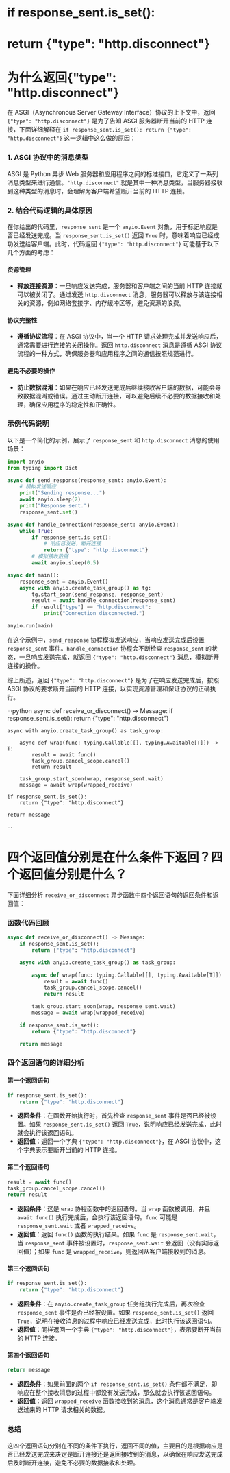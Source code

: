 # if response_sent.is_set():
#                    return {"type": "http.disconnect"}
# 为什么返回{"type": "http.disconnect"}
在 ASGI（Asynchronous Server Gateway Interface）协议的上下文中，返回 `{"type": "http.disconnect"}` 是为了告知 ASGI 服务器断开当前的 HTTP 连接，下面详细解释在 `if response_sent.is_set(): return {"type": "http.disconnect"}` 这一逻辑中这么做的原因：

### 1. ASGI 协议中的消息类型
ASGI 是 Python 异步 Web 服务器和应用程序之间的标准接口，它定义了一系列消息类型来进行通信。`"http.disconnect"` 就是其中一种消息类型，当服务器接收到这种类型的消息时，会理解为客户端希望断开当前的 HTTP 连接。

### 2. 结合代码逻辑的具体原因
在你给出的代码里，`response_sent` 是一个 `anyio.Event` 对象，用于标记响应是否已经发送完成。当 `response_sent.is_set()` 返回 `True` 时，意味着响应已经成功发送给客户端。此时，代码返回 `{"type": "http.disconnect"}` 可能基于以下几个方面的考虑：

#### 资源管理
- **释放连接资源**：一旦响应发送完成，服务器和客户端之间的当前 HTTP 连接就可以被关闭了。通过发送 `http.disconnect` 消息，服务器可以释放与该连接相关的资源，例如网络套接字、内存缓冲区等，避免资源的浪费。

#### 协议完整性
- **遵循协议流程**：在 ASGI 协议中，当一个 HTTP 请求处理完成并发送响应后，通常需要进行连接的关闭操作。返回 `http.disconnect` 消息是遵循 ASGI 协议流程的一种方式，确保服务器和应用程序之间的通信按照规范进行。

#### 避免不必要的操作
- **防止数据混淆**：如果在响应已经发送完成后继续接收客户端的数据，可能会导致数据混淆或错误。通过主动断开连接，可以避免后续不必要的数据接收和处理，确保应用程序的稳定性和正确性。

### 示例代码说明
以下是一个简化的示例，展示了 `response_sent` 和 `http.disconnect` 消息的使用场景：
```python
import anyio
from typing import Dict

async def send_response(response_sent: anyio.Event):
    # 模拟发送响应
    print("Sending response...")
    await anyio.sleep(2)
    print("Response sent.")
    response_sent.set()

async def handle_connection(response_sent: anyio.Event):
    while True:
        if response_sent.is_set():
            # 响应已发送，断开连接
            return {"type": "http.disconnect"}
        # 模拟接收数据
        await anyio.sleep(0.5)

async def main():
    response_sent = anyio.Event()
    async with anyio.create_task_group() as tg:
        tg.start_soon(send_response, response_sent)
        result = await handle_connection(response_sent)
        if result["type"] == "http.disconnect":
            print("Connection disconnected.")

anyio.run(main)

```
在这个示例中，`send_response` 协程模拟发送响应，当响应发送完成后设置 `response_sent` 事件。`handle_connection` 协程会不断检查 `response_sent` 的状态，一旦响应发送完成，就返回 `{"type": "http.disconnect"}` 消息，模拟断开连接的操作。

综上所述，返回 `{"type": "http.disconnect"}` 是为了在响应发送完成后，按照 ASGI 协议的要求断开当前的 HTTP 连接，以实现资源管理和保证协议的正确执行。 

···python
async def receive_or_disconnect() -> Message:
    if response_sent.is_set():
        return {"type": "http.disconnect"}

    async with anyio.create_task_group() as task_group:

        async def wrap(func: typing.Callable[[], typing.Awaitable[T]]) -> T:
            result = await func()
            task_group.cancel_scope.cancel()
            return result

        task_group.start_soon(wrap, response_sent.wait)
        message = await wrap(wrapped_receive)

    if response_sent.is_set():
        return {"type": "http.disconnect"}

    return message
···
# 四个返回值分别是在什么条件下返回？四个返回值分别是什么？
下面详细分析 `receive_or_disconnect` 异步函数中四个返回语句的返回条件和返回值：

### 函数代码回顾
```python
async def receive_or_disconnect() -> Message:
    if response_sent.is_set():
        return {"type": "http.disconnect"}

    async with anyio.create_task_group() as task_group:

        async def wrap(func: typing.Callable[[], typing.Awaitable[T]]) -> T:
            result = await func()
            task_group.cancel_scope.cancel()
            return result

        task_group.start_soon(wrap, response_sent.wait)
        message = await wrap(wrapped_receive)

    if response_sent.is_set():
        return {"type": "http.disconnect"}

    return message
```

### 四个返回语句的详细分析

#### 第一个返回语句
```python
if response_sent.is_set():
    return {"type": "http.disconnect"}
```
- **返回条件**：在函数开始执行时，首先检查 `response_sent` 事件是否已经被设置。如果 `response_sent.is_set()` 返回 `True`，说明响应已经发送完成，此时就会执行该返回语句。
- **返回值**：返回一个字典 `{"type": "http.disconnect"}`，在 ASGI 协议中，这个字典表示要断开当前的 HTTP 连接。

#### 第二个返回语句
```python
result = await func()
task_group.cancel_scope.cancel()
return result
```
- **返回条件**：这是 `wrap` 协程函数中的返回语句。当 `wrap` 函数被调用，并且 `await func()` 执行完成后，会执行该返回语句。`func` 可能是 `response_sent.wait` 或者 `wrapped_receive`。
- **返回值**：返回 `func()` 函数的执行结果。如果 `func` 是 `response_sent.wait`，当 `response_sent` 事件被设置时，`response_sent.wait` 会返回（没有实际返回值）；如果 `func` 是 `wrapped_receive`，则返回从客户端接收到的消息。

#### 第三个返回语句
```python
if response_sent.is_set():
    return {"type": "http.disconnect"}
```
- **返回条件**：在 `anyio.create_task_group` 任务组执行完成后，再次检查 `response_sent` 事件是否已经被设置。如果 `response_sent.is_set()` 返回 `True`，说明在接收消息的过程中响应已经发送完成，此时执行该返回语句。
- **返回值**：同样返回一个字典 `{"type": "http.disconnect"}`，表示要断开当前的 HTTP 连接。

#### 第四个返回语句
```python
return message
```
- **返回条件**：如果前面的两个 `if response_sent.is_set()` 条件都不满足，即响应在整个接收消息的过程中都没有发送完成，那么就会执行该返回语句。
- **返回值**：返回 `wrapped_receive` 函数接收到的消息，这个消息通常是客户端发送过来的 HTTP 请求相关的数据。

### 总结
这四个返回语句分别在不同的条件下执行，返回不同的值，主要目的是根据响应是否已经发送完成来决定是断开连接还是返回接收到的消息，以确保在响应发送完成后及时断开连接，避免不必要的数据接收和处理。 
